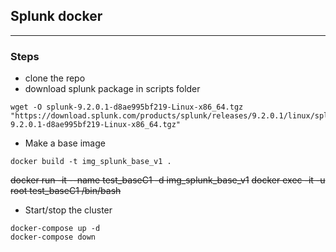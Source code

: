 ## Splunk docker
-----

### Steps
* clone the repo
* download splunk package in scripts folder
```
wget -O splunk-9.2.0.1-d8ae995bf219-Linux-x86_64.tgz "https://download.splunk.com/products/splunk/releases/9.2.0.1/linux/splunk-9.2.0.1-d8ae995bf219-Linux-x86_64.tgz"
```

*  Make a base image
```
docker build -t img_splunk_base_v1 .
```
~~docker run -it --name test_baseC1  -d img_splunk_base_v1~~
~~docker exec -it -u root test_baseC1  /bin/bash~~

* Start/stop the cluster
```
docker-compose up -d
docker-compose down
```


